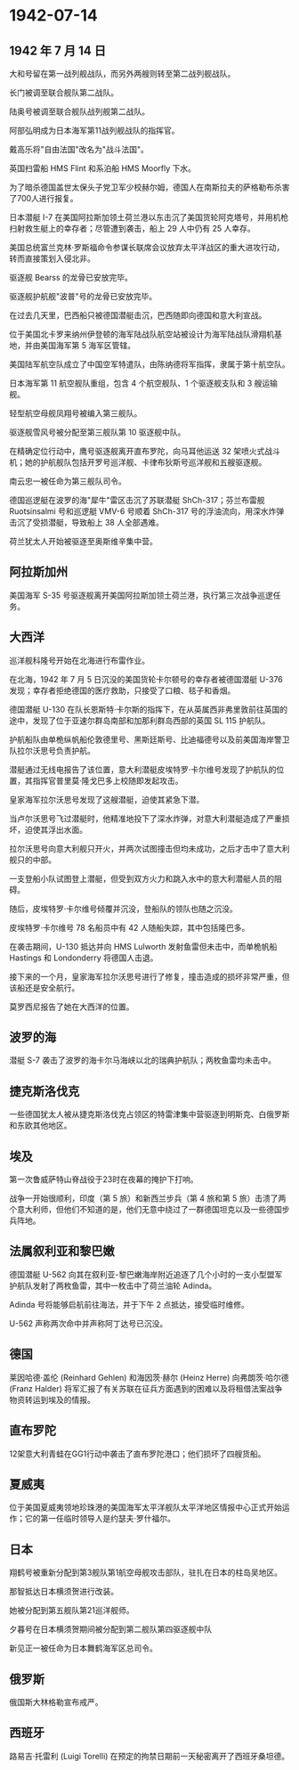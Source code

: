 # 1942-07-14

## 1942 年 7 月 14 日

大和号留在第一战列舰战队，而另外两艘则转至第二战列舰战队。

长门被调至联合舰队第二战队。

陆奥号被调至联合舰队战列舰第二战队。

阿部弘明成为日本海军第11战列舰战队的指挥官。

戴高乐将"自由法国"改名为"战斗法国"。

英国扫雷船 HMS Flint 和系泊船 HMS Moorfly 下水。

为了暗杀德国盖世太保头子党卫军少校赫尔姆，德国人在南斯拉夫的萨格勒布杀害了700人进行报复。

日本潜艇 I-7
在美国阿拉斯加领土荷兰港以东击沉了美国货轮阿克塔号，并用机枪扫射救生艇上的幸存者；尽管遭到袭击，船上
29 人中仍有 25 人幸存。

美国总统富兰克林·罗斯福命令参谋长联席会议放弃太平洋战区的重大进攻行动，转而直接策划入侵北非。

驱逐舰 Bearss 的龙骨已安放完毕。

驱逐舰护航舰"波普"号的龙骨已安放完毕。

在过去几天里，巴西船只被德国潜艇击沉，巴西随即向德国和意大利宣战。

位于美国北卡罗来纳州伊登顿的海军陆战队航空站被设计为海军陆战队滑翔机基地，并由美国海军第
5 海军区管辖。

美国陆军航空队成立了中国空军特遣队，由陈纳德将军指挥，隶属于第十航空队。

日本海军第 11 航空舰队重组，包含 4 个航空舰队、1 个驱逐舰支队和 3
艘运输舰。

轻型航空母舰凤翔号被编入第三舰队。

驱逐舰雪风号被分配至第三舰队第 10 驱逐舰中队。

在精确定位行动中，鹰号驱逐舰离开直布罗陀，向马耳他运送 32
架喷火式战斗机；她的护航舰队包括开罗号巡洋舰、卡律布狄斯号巡洋舰和五艘驱逐舰。

南云忠一被任命为第三舰队司令。

德国巡逻艇在波罗的海"犀牛"雷区击沉了苏联潜艇 ShCh-317；芬兰布雷舰
Ruotsinsalmi 号和巡逻艇 VMV-6 号顺着 ShCh-317
号的浮油流向，用深水炸弹击沉了受损潜艇，导致船上 38 人全部遇难。

荷兰犹太人开始被驱逐至奥斯维辛集中营。

## 阿拉斯加州

美国海军 S-35
号驱逐舰离开美国阿拉斯加领土荷兰港，执行第三次战争巡逻任务。

## 大西洋

巡洋舰科隆号开始在北海进行布雷作业。

在北海，1942 年 7 月 5 日沉没的美国货轮卡尔顿号的幸存者被德国潜艇 U-376
发现；幸存者拒绝德国的医疗救助，只接受了口粮、毯子和香烟。

德国潜艇 U-130
在队长恩斯特·卡尔斯的指挥下，在从英属西非弗里敦前往英国的途中，发现了位于亚速尔群岛南部和加那利群岛西部的英国
SL 115 护航队。

护航船队由单桅纵帆船伦敦德里号、黑斯廷斯号、比迪福德号以及前美国海岸警卫队拉尔沃思号负责护航。

潜艇通过无线电报告了该位置，意大利潜艇皮埃特罗·卡尔维号发现了护航队的位置，其指挥官普里莫·隆戈巴多上校随即发起攻击。

皇家海军拉尔沃思号发现了这艘潜艇，迫使其紧急下潜。

当卢尔沃思号飞过潜艇时，他精准地投下了深水炸弹，对意大利潜艇造成了严重损坏，迫使其浮出水面。

拉尔沃思号向意大利舰只开火，并两次试图撞击但均未成功，之后才击中了意大利舰只的中部。

一支登船小队试图登上潜艇，但受到双方火力和跳入水中的意大利潜艇人员的阻碍。

随后，皮埃特罗·卡尔维号倾覆并沉没，登船队的领队也随之沉没。

皮埃特罗·卡尔维号 78 名船员中有 42 人随船失踪，其中包括隆巴多。

在袭击期间，U-130 抵达并向 HMS Lulworth 发射鱼雷但未击中，而单桅帆船
Hastings 和 Londonderry 将德国人击退。

接下来的一个月，皇家海军拉尔沃思号进行了修复，撞击造成的损坏非常严重，但该船还是安全航行。

莫罗西尼报告了她在大西洋的位置。

## 波罗的海

潜艇 S-7 袭击了波罗的海卡尔马海峡以北的瑞典护航队；两枚鱼雷均未击中。

## 捷克斯洛伐克

一些德国犹太人被从捷克斯洛伐克占领区的特雷津集中营驱逐到明斯克、白俄罗斯和东欧其他地区。

## 埃及

第一次鲁威萨特山脊战役于23时在夜幕的掩护下打响。

战争一开始很顺利，印度（第 5 旅）和新西兰步兵（第 4 旅和第 5
旅）击溃了两个意大利师，但他们不知道的是，他们无意中绕过了一群德国坦克以及一些德国步兵阵地。

## 法属叙利亚和黎巴嫩

德国潜艇 U-562
向其在叙利亚-黎巴嫩海岸附近追逐了几个小时的一支小型盟军护航队发射了两枚鱼雷，其中一枚击中了荷兰油轮
Adinda。

Adinda 号将能够启航前往海法，并于下午 2 点抵达，接受临时维修。

U-562 声称两次命中并声称阿丁达号已沉没。

## 德国

莱因哈德·盖伦 (Reinhard Gehlen) 和海因茨·赫尔 (Heinz Herre)
向弗朗茨·哈尔德 (Franz Halder)
将军汇报了有关苏联在征兵方面遇到的困难以及将租借法案战争物资转运到埃及的情报。

## 直布罗陀

12架意大利青蛙在GG1行动中袭击了直布罗陀港口；他们损坏了四艘货船。

## 夏威夷

位于美国夏威夷领地珍珠港的美国海军太平洋舰队太平洋地区情报中心正式开始运作；它的第一任临时领导人是约瑟夫·罗什福尔。

## 日本

翔鹤号被重新分配到第3舰队第1航空母舰攻击部队，驻扎在日本的柱岛吴地区。

那智抵达日本横须贺进行改装。

她被分配到第五舰队第21巡洋舰师。

夕暮号在日本横须贺期间被分配到第二舰队第四驱逐舰中队

新见正一被任命为日本舞鹤海军区总司令。

## 俄罗斯

俄国斯大林格勒宣布戒严。

## 西班牙

路易吉·托雷利 (Luigi Torelli)
在预定的拘禁日期前一天秘密离开了西班牙桑坦德。


